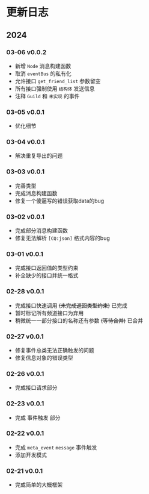 # 更新日志

## 2024

### 03-06 v0.0.2

- 新增 `Node` 消息构建函数
- 取消 `eventBus` 的私有化
- 允许接口 `get_friend_list` 参数留空
- 所有接口强制使用 `结构体` 发送信息
- 注释 `Guild` 和 `未实现` 的事件

### 03-05 v0.0.1

- 优化细节

### 03-04 v0.0.1

- 解决重复导出的问题

### 03-03 v0.0.1

- 完善类型
- 完成消息构建函数
- 修复一个傻逼写的错误获取data的bug

### 03-02 v0.0.1

- 完成部分消息构建函数
- 修复无法解析 `[CQ:json]` 格式内容的bug

### 03-01 v0.0.1

- 完成接口返回值的类型约束
- 补全缺少的接口并统一格式

### 02-28 v0.0.1

- 完成接口快速调用 ~~(未完成返回类型约束)~~ 已完成
- 暂时标记所有频道接口为弃用
- 稍微统一一部分接口的名称还有参数 ~~(等待合并)~~ 已合并

### 02-27 v0.0.1

- 修复事件总类无法正确触发的问题
- 修复信息对象的错误类型

### 02-26 v0.0.1

- 完成接口请求部分

### 02-23 v0.0.1

- 完成 事件触发 部分

### 02-22 v0.0.1

- 完成 `meta_event` `message` 事件触发
- 添加开发模式

### 02-21 v0.0.1

- 完成简单的大概框架
